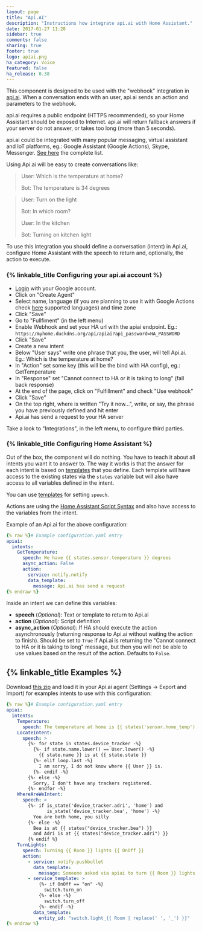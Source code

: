```yaml
---
layout: page
title: "Api.AI"
description: "Instructions how integrate api.ai with Home Assistant."
date: 2017-01-27 11:28
sidebar: true
comments: false
sharing: true
footer: true
logo: apiai.png
ha_category: Voice
featured: false
ha_release: 0.38
---
```


This component is designed to be used with the "webhook" integration in [api.ai][apiai-web]. When a conversation ends with an user, api.ai sends an action and parameters to the webhook.

api.ai requires a public endpoint (HTTPS recommended), so your Home Assistant should be exposed to Internet. api.ai will return fallback answers if your server do not answer, or takes too long (more than 5 seconds).

api.ai could be integrated with many popular messaging, virtual assistant and IoT platforms, eg.: Google Assistant (Google Actions), Skype, Messenger. [See here](https://docs.api.ai/docs/integrations) the complete list.

Using Api.ai will be easy to create conversations like:

 > User: Which is the temperature at home?
 >
 > Bot: The temperature is 34 degrees

 > User: Turn on the light
 >
 > Bot: In which room?
 >
 > User: In the kitchen
 >
 > Bot: Turning on kitchen light

To use this integration you should define a conversation (intent) in Api.ai, configure Home Assistant with the speech to return and, optionally, the action to execute.

### {% linkable_title Configuring your api.ai account %}

- [Login][apiai-web] with your Google account.
- Click on "Create Agent"
- Select name, language (if you are planning to use it with Google Actions check [here](https://support.google.com/assistant/answer/7108196?hl=en) supported languages) and time zone
- Click "Save"
- Go to "Fullfiment" (in the left menu)
- Enable Webhook and set your HA url with the apiai endpoint. Eg.: ``https://myhome.duckdns.org/api/apiai?api_password=HA_PASSWORD``
- Click "Save"
- Create a new intent
- Below "User says" write one phrase that you, the user, will tell Api.ai. Eg.: Which is the temperature at home?
- In "Action" set some key (this will be the bind with HA config), eg.: GetTemperature
- In "Response" set "Cannot connect to HA or it is taking to long" (fall back response)
- At the end of the page, click on "Fulfillment" and check "Use webhook"
- Click "Save"
- On the top right, where is written "Try it now...", write, or say, the phrase you have previously defined and hit enter
- Api.ai has send a request to your HA server

Take a look to "Integrations", in the left menu, to configure third parties.


### {% linkable_title Configuring Home Assistant %}

Out of the box, the component will do nothing. You have to teach it about all intents you want it to answer to. The way it works is that the answer for each intent is based on [templates] that you define. Each template will have access to the existing states via the `states` variable but will also have access to all variables defined in the intent.

You can use [templates] for setting `speech`.

Actions are using the [Home Assistant Script Syntax] and also have access to the variables from the intent.

[Home Assistant Script Syntax]: /getting-started/scripts/

Example of an Api.ai for the above configuration:

```yaml
{% raw %}# Example configuration.yaml entry
apiai:
  intents:
    GetTemperature:
      speech: We have {{ states.sensor.temperature }} degrees
      async_action: False
      action:
        service: notify.notify
        data_template:
          message: Api.ai has send a request
{% endraw %}
```

Inside an intent we can define this variables:
- **speech** (*Optional*): Text or template to return to Api.ai
- **action** (*Optional*): Script definition
- **async_action** (*Optional*): If HA should execute the action asynchronously (returning response to Api.ai without waiting the action to finish). Should be set to `True` if Api.ai is returning the "Cannot connect to HA or it is taking to long" message, but then you will not be able to use values based on the result of the action. Defaults to `False`.


## {% linkable_title Examples %}

Download [this zip](http://filebin.ca/3AZSHoXPnbEv/HomeAssistant_APIAI.zip) and load it in your Api.ai agent (Settings -> Export and Import) for examples intents to use with this configuration:

```yaml
{% raw %}# Example configuration.yaml entry
apiai:
  intents:
    Temperature:
      speech: The temperature at home is {{ states('sensor.home_temp') }} degrees
    LocateIntent:
      speech: >
        {%- for state in states.device_tracker -%}
          {%- if state.name.lower() == User.lower() -%}
            {{ state.name }} is at {{ state.state }}
          {%- elif loop.last -%}
            I am sorry, I do not know where {{ User }} is.
          {%- endif -%}
        {%- else -%}
          Sorry, I don't have any trackers registered.
        {%- endfor -%}
    WhereAreWeIntent:
      speech: >
        {%- if is_state('device_tracker.adri', 'home') and
               is_state('device_tracker.bea', 'home') -%}
          You are both home, you silly
        {%- else -%}
          Bea is at {{ states("device_tracker.bea") }}
          and Adri is at {{ states("device_tracker.adri") }}
        {% endif %}
    TurnLights:
      speech: Turning {{ Room }} lights {{ OnOff }}
      action:
        - service: notify.pushbullet
          data_template:
            message: Someone asked via apiai to turn {{ Room }} lights {{ OnOff }}
        - service_template: >
            {%- if OnOff == "on" -%}
              switch.turn_on
            {%- else -%}
              switch.turn_off
            {%- endif -%}
          data_template:
            entity_id: "switch.light_{{ Room | replace(' ', '_') }}"
{% endraw %}
```

[apiai-web]: https://api.ai/
[templates]: /topics/templating/
